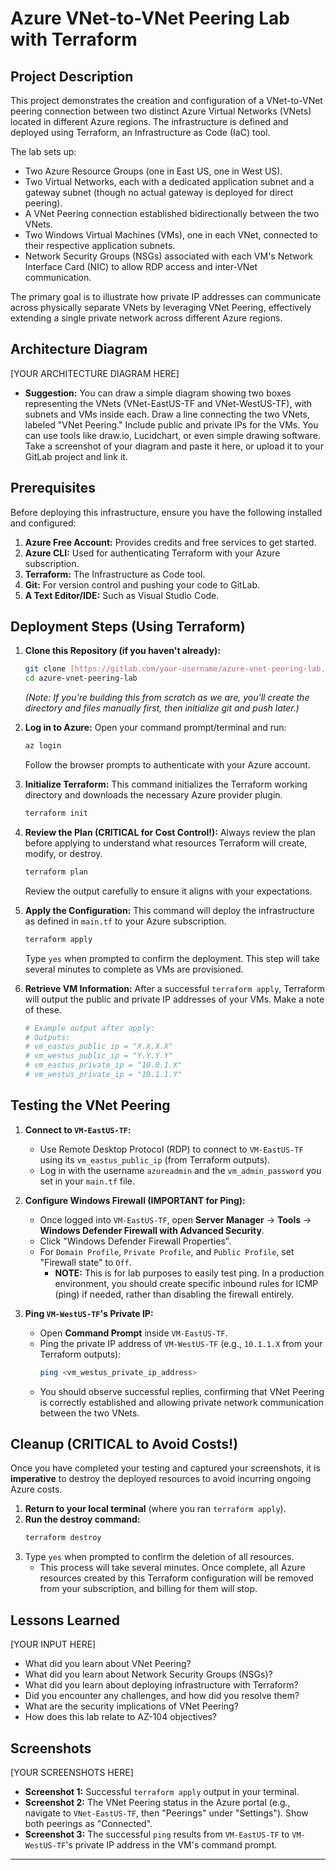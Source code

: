 # Azure VNet-to-VNet Peering Lab with Terraform

## Project Description

This project demonstrates the creation and configuration of a VNet-to-VNet peering connection between two distinct Azure Virtual Networks (VNets) located in different Azure regions. The infrastructure is defined and deployed using Terraform, an Infrastructure as Code (IaC) tool.

The lab sets up:
* Two Azure Resource Groups (one in East US, one in West US).
* Two Virtual Networks, each with a dedicated application subnet and a gateway subnet (though no actual gateway is deployed for direct peering).
* A VNet Peering connection established bidirectionally between the two VNets.
* Two Windows Virtual Machines (VMs), one in each VNet, connected to their respective application subnets.
* Network Security Groups (NSGs) associated with each VM's Network Interface Card (NIC) to allow RDP access and inter-VNet communication.

The primary goal is to illustrate how private IP addresses can communicate across physically separate VNets by leveraging VNet Peering, effectively extending a single private network across different Azure regions.

## Architecture Diagram

[YOUR ARCHITECTURE DIAGRAM HERE]

* **Suggestion:** You can draw a simple diagram showing two boxes representing the VNets (VNet-EastUS-TF and VNet-WestUS-TF), with subnets and VMs inside each. Draw a line connecting the two VNets, labeled "VNet Peering." Include public and private IPs for the VMs. You can use tools like draw.io, Lucidchart, or even simple drawing software. Take a screenshot of your diagram and paste it here, or upload it to your GitLab project and link it.

## Prerequisites

Before deploying this infrastructure, ensure you have the following installed and configured:

1.  **Azure Free Account:** Provides credits and free services to get started.
2.  **Azure CLI:** Used for authenticating Terraform with your Azure subscription.
3.  **Terraform:** The Infrastructure as Code tool.
4.  **Git:** For version control and pushing your code to GitLab.
5.  **A Text Editor/IDE:** Such as Visual Studio Code.

## Deployment Steps (Using Terraform)

1.  **Clone this Repository (if you haven't already):**
    ```bash
    git clone [https://gitlab.com/your-username/azure-vnet-peering-lab.git](https://gitlab.com/your-username/azure-vnet-peering-lab.git)
    cd azure-vnet-peering-lab
    ```
    *(Note: If you're building this from scratch as we are, you'll create the directory and files manually first, then initialize git and push later.)*

2.  **Log in to Azure:**
    Open your command prompt/terminal and run:
    ```bash
    az login
    ```
    Follow the browser prompts to authenticate with your Azure account.

3.  **Initialize Terraform:**
    This command initializes the Terraform working directory and downloads the necessary Azure provider plugin.
    ```bash
    terraform init
    ```

4.  **Review the Plan (CRITICAL for Cost Control!):**
    Always review the plan before applying to understand what resources Terraform will create, modify, or destroy.
    ```bash
    terraform plan
    ```
    Review the output carefully to ensure it aligns with your expectations.

5.  **Apply the Configuration:**
    This command will deploy the infrastructure as defined in `main.tf` to your Azure subscription.
    ```bash
    terraform apply
    ```
    Type `yes` when prompted to confirm the deployment. This step will take several minutes to complete as VMs are provisioned.

6.  **Retrieve VM Information:**
    After a successful `terraform apply`, Terraform will output the public and private IP addresses of your VMs. Make a note of these.
    ```bash
    # Example output after apply:
    # Outputs:
    # vm_eastus_public_ip = "X.X.X.X"
    # vm_westus_public_ip = "Y.Y.Y.Y"
    # vm_eastus_private_ip = "10.0.1.X"
    # vm_westus_private_ip = "10.1.1.Y"
    ```

## Testing the VNet Peering

1.  **Connect to `VM-EastUS-TF`:**
    * Use Remote Desktop Protocol (RDP) to connect to `VM-EastUS-TF` using its `vm_eastus_public_ip` (from Terraform outputs).
    * Log in with the username `azureadmin` and the `vm_admin_password` you set in your `main.tf` file.

2.  **Configure Windows Firewall (IMPORTANT for Ping):**
    * Once logged into `VM-EastUS-TF`, open **Server Manager** -> **Tools** -> **Windows Defender Firewall with Advanced Security**.
    * Click "Windows Defender Firewall Properties".
    * For `Domain Profile`, `Private Profile`, and `Public Profile`, set "Firewall state" to `Off`.
        * **NOTE:** This is for lab purposes to easily test ping. In a production environment, you should create specific inbound rules for ICMP (ping) if needed, rather than disabling the firewall entirely.

3.  **Ping `VM-WestUS-TF`'s Private IP:**
    * Open **Command Prompt** inside `VM-EastUS-TF`.
    * Ping the private IP address of `VM-WestUS-TF` (e.g., `10.1.1.X` from your Terraform outputs):
        ```bash
        ping <vm_westus_private_ip_address>
        ```
    * You should observe successful replies, confirming that VNet Peering is correctly established and allowing private network communication between the two VNets.

## Cleanup (CRITICAL to Avoid Costs!)

Once you have completed your testing and captured your screenshots, it is **imperative** to destroy the deployed resources to avoid incurring ongoing Azure costs.

1.  **Return to your local terminal** (where you ran `terraform apply`).
2.  **Run the destroy command:**
    ```bash
    terraform destroy
    ```
3.  Type `yes` when prompted to confirm the deletion of all resources.
    * This process will take several minutes. Once complete, all Azure resources created by this Terraform configuration will be removed from your subscription, and billing for them will stop.

## Lessons Learned

[YOUR INPUT HERE]

* What did you learn about VNet Peering?
* What did you learn about Network Security Groups (NSGs)?
* What did you learn about deploying infrastructure with Terraform?
* Did you encounter any challenges, and how did you resolve them?
* What are the security implications of VNet Peering?
* How does this lab relate to AZ-104 objectives?

## Screenshots

[YOUR SCREENSHOTS HERE]

* **Screenshot 1:** Successful `terraform apply` output in your terminal.
* **Screenshot 2:** The VNet Peering status in the Azure portal (e.g., navigate to `VNet-EastUS-TF`, then "Peerings" under "Settings"). Show both peerings as "Connected".
* **Screenshot 3:** The successful `ping` results from `VM-EastUS-TF` to `VM-WestUS-TF`'s private IP address in the VM's command prompt.

---